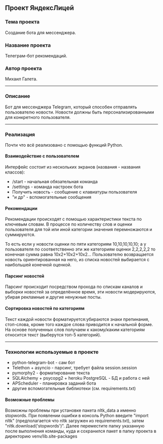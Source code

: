 ## Проект ЯндексЛицей

### Тема проекта

Создание бота для мессенджера.

### Название проекта

Телеграм-бот рекомендаций.

### Автор проекта

Михаил Галета.
- - -

### Описание

Бот для мессенджера Telegram, который способен отправлять пользователю
новости. Новости должны быть персонализированными для конкретного
пользователя.
- - -

### Реализация

Почти что всё реализовано с помощью функций Python.

#### Взаимодействие с пользователем

Интерфейс состоит из нескольких экранов (названия - названия классов):

* /start - начальная обязательная команда
* /settings - команда настроек бота
* Получить новость - сообщение с клавиатуры пользователя
* "и др" - вспомогательные сообщения

#### Рекомендации

Рекомендации происходят с помощью характеристики текста по ключевым словам.
В процессе по количеству слов и оценки пользователя для той или иной
категории значения перемножаются и суммируются.

То есть если у новости оценки по пяти категориям 10,10,10,10,10; а у
пользователя по
соответственно эти же категориям оценки 2,2,2,2,2 то конечная сумма равна
10x2+10x2+10x2... Пользователю возвращается
новость ориентированная на него, из списка новостей выбирается с наибольшей
конечной оценкой.

#### Парсинг новостей

Парсинг происходит посредством прохода по спискам каналов и выборки
новостей за определённое время, эти новости модерируются, убирая рекламные
и другие ненужные посты.

#### Сортировка новостей по категориям

Текст каждой новости форматируется:убираются знаки препинания, стоп-слова,
кроме того каждое слова приводится к начальной форме.
На основе полученных слов получаем к какому/каким категориям относится
текст (выберутся топ-5 категорий).

---

### Технологии используемые в проекте

* python-telegram-bot - сам бот
* Telethon + asyncio - парсинг, требует файла session.session
* pymorphy2 - форматирование текста
* SQLAlchemy + psycopg2 + heroku PostgreSQL - БД и работа с ней
* APScheduler - планировка заданий бота
* другие вспомогательные библиотеки (см. requirements.txt)
 

#### Возможные проблемы

Возможны проблемы при установке пакета nltk_data а именно stopwords. При 
появлении ошибки в консоль Python введите "import nltk" (предполагается что 
nltk загружен из requirements.txt), затем "nltk.download('stopwords')". 
Далее переместите папку указанную после выполнения команды, куда и 
сохранился пакет в папку проекта в директорию venv/lib.site-packages